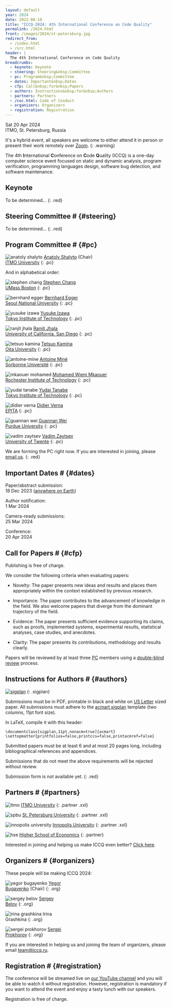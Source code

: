 ```yaml
---
layout: default
year: 2024
date: 2022-08-10
title: "ICCQ-2024: 4th International Conference on Code Quality"
permalink: /2024.html
front: /images/2024/st-petersburg.jpg
redirect_from:
  - /index.html
  - /src.html
header: |
  The 4th International Conference on Code Quality
breadcrumbs:
  - keynote: Keynote
  - steering: Steering&nbsp;Committee
  - pc: Program&nbsp;Committee
  - dates: Important&nbsp;Dates
  - cfp: Call&nbsp;for&nbsp;Papers
  - authors: Instructions&nbsp;for&nbsp;Authors
  - partners: Partners
  - /coc.html: Code of Conduct
  - organizers: Organizers
  - registration: Registration
---
```


Sat 20 Apr 2024
<br/>
ITMO, St. Petersburg, Russia

It's a hybrid event, all speakers are welcome to either attend it 
in person or present their work remotely over [Zoom](https://zoom.us/).
{: .warning}

The 4th **I**nternational **C**onference on **C**ode **Q**uality (ICCQ)
is a one-day computer science event
focused on
static and dynamic analysis,
program verification,
programming languages design,
software bug detection,
and software maintenance.
<!--
ICCQ was organized in cooperation with
[IEEE Computer Society](https://conferences.ieee.org/conferences_events/conferences/conferencedetails/57276).
-->

<!--
[![ieee](/images/ieee-cs.svg)](https://conferences.ieee.org/conferences_events/conferences/conferencedetails/57276)
{: .nonprofit}
-->

## Keynote

To be determined...
{: .red}

## Steering Committee # {#steering}

To be determined...
{: .red}

## Program Committee # {#pc}

![anatoly shalyto](/images/pc/anatoly-shalyto.jpg)
[Anatoly Shalyto](https://en.wikipedia.org/wiki/Anatoly_Shalyto) (Chair)
<br/>
[ITMO University](https://itmo.ru/)<!--, Russia -->
{: .pc}

And in alphabetical order:

![stephen chang](/images/pc/stephen-chang.jpg)
[Stephen Chang](https://scholar.google.com/citations?user=RHPucBcAAAAJ)
<br/>
[UMass Boston](https://www.umb.edu)
{: .pc}

![bernhard egger](/images/pc/bernhard-egger.jpg)
[Bernhard Egger](https://scholar.google.com/citations?user=g-ZpvTIAAAAJ)
<br/>
[Seoul National University](https://cse.snu.ac.kr/en/professor/bernhard-egger)
{: .pc}

![yusuke izawa](/images/pc/yusuke-izawa.jpg)
[Yusuke Izawa](https://scholar.google.com/citations?user=45daY7oAAAAJ)
<br/>
[Tokyo Institute of Technology](https://www.yuiza.org)
{: .pc}

![ranjit jhala](/images/pc/ranjit-jhala.jpg)
[Ranjit Jhala](https://scholar.google.com/citations?user=H3wb878AAAAJ)
<br/>
[University of California, San Diego](https://www.ucsd.edu)
{: .pc}

![tetsuo kamina](/images/pc/tetsuo-kamina.jpg)
[Tetsuo Kamina](https://scholar.google.co.jp/citations?user=LE0VmjUAAAAJ)
<br/>
[Oita University](https://www.oita-u.ac.jp/lang/en/)
{: .pc}

![antoine-mine](/images/pc/antoine-mine.jpg)
[Antoine Miné](https://scholar.google.com/citations?user=tpUTyc4AAAAJ)
<br/>
[Sorbonne Université](https://www-apr.lip6.fr/~mine/)
{: .pc}

![mkaouer mohamed](/images/pc/mkaouer-mohamed.jpg)
[Mohamed Wiem Mkaouer](https://scholar.google.com/citations?user=UoHgCukAAAAJ)
<br/>
[Rochester Institute of Technology](https://www.rit.edu/directory/mwmvse-mohamed-wiem-mkaouer)
{: .pc}

![yudai tanabe](/images/pc/yudai-tanabe.jpg)
[Yudai Tanabe](https://scholar.google.co.uk/citations?user=rFnRl1gAAAAJ)
<br/>
[Tokyo Institute of Technology](https://yudaitnb.github.io/pages/about)
{: .pc}

![didier verna](/images/pc/didier-verna.jpg)
[Didier Verna](https://scholar.google.fr/citations?user=O9G-pNoAAAAJ)
<br/>
[EPITA](https://www.epita.fr)
{: .pc}

![guannan wei](/images/pc/guannan-wei.jpg)
[Guannan Wei](https://scholar.google.com/citations?user=b_6L2goAAAAJ)
<br/>
[Purdue University](https://www.purdue.edu)
{: .pc}

![vadim zaytsev](/images/pc/vadim-zaytsev.jpg)
[Vadim Zaytsev](https://scholar.google.com/citations?user=Ycwf7Z4AAAAJ)
<br/>
[University of Twente](https://www.utwente.nl/en/)
{: .pc}

We are forming the PC right now. If you are interested in joining, please [email us](mailto:pc@iccq.ru).
{: .red}

## Important Dates # {#dates}

Paper/abstract submission:<br>
18 Dec 2023
([anywhere on Earth](https://en.wikipedia.org/wiki/Anywhere_on_Earth))

Author notification:<br>
1 Mar 2024

Camera-ready submissions:<br>
25 Mar 2024

Conference:<br>
20 Apr 2024

## Call for Papers # {#cfp}

<!--
Papers will be published in the _Proceedings of ICCQ_
and submitted for inclusion into
[IEEE Xplore](https://ieeexplore.ieee.org/Xplore/home.jsp)
subject to meeting their scope and quality requirements;
to be indexed by
[Web of Science](https://clarivate.com/webofsciencegroup/solutions/web-of-science/),
[Scopus](https://www.scopus.com/home.uri),
[Google Scholar](https://scholar.google.com/),
[DBLP](https://dblp.uni-trier.de/), and others.
-->

Publishing is free of charge.

We consider the following criteria when evaluating papers:

  * Novelty: The paper presents new ideas and results and places them appropriately within the context established by previous research.

  * Importance: The paper contributes to the advancement of knowledge in the field. We also welcome papers that diverge from the dominant trajectory of the field.

  * Evidence: The paper presents sufficient evidence supporting its claims, such as proofs, implemented systems, experimental results, statistical analyses, case studies, and anecdotes.

  * Clarity: The paper presents its contributions, methodology and results clearly.

Papers will be reviewed by at least three [PC](#pc) members using
a [double-blind review](https://www.journals.elsevier.com/social-science-and-medicine/policies/double-blind-peer-review-guidelines) process.

## Instructions for Authors # {#authors}

[![sigplan](/images/sample-sigplan.png)](/images/sample-sigplan.pdf)
{: .sigplan}

Submissions must be in PDF, printable in black and white on
[US Letter](https://en.wikipedia.org/wiki/Letter_%28paper_size%29) sized paper.
All submissions must adhere to the
[acmart sigplan](https://www.sigplan.org/Resources/Author/)
template (two columns, 11pt font size).

In LaTeX, compile it with this header:

```
\documentclass[sigplan,11pt,nonacm=true]{acmart}
\settopmatter{printfolios=false,printccs=false,printacmref=false}
```

Submitted papers must be at least 6 and at most 20 pages long,
including bibliographical references and appendices.

Submissions that do not meet the above requirements will be rejected without review.

<!-- [Click here](https://easychair.org/cfp/iccq23) to submit via EasyChair. -->

Submission form is not available yet.
{: .red}

## Partners # {#partners}

<!--
Academia:
-->

![itmo](/images/partners/itmo.png)
[ITMO University](https://en.itmo.ru/)
{: .partner .xxl}

![spbu](/images/partners/spbu.svg)
[St. Petersburg University](https://english.spbu.ru)
{: .partner .xxl}

![innopolis university](/images/partners/iu.svg)
[Innopolis University](https://innopolis.university/)
{: .partner .xxl}

![hse](/images/partners/hse.svg)
[Higher School of Economics](https://www.hse.ru/en/)
{: .partner}

<!--
![mipt](/images/partners/mipt.svg)
[Moscow Institute of Physics and Technology](https://mipt.ru/english/)
{: .partner .xl}
-->

<!--
Industry:
-->

<!--
![yandex](/images/partners/yandex.svg)
[Yandex](https://yandex.com/company/),
a Russian intelligent technology company
{: .partner .xl}
-->

<!--
![huawei](/images/partners/huawei.svg)
[Huawei](https://www.huawei.com),
a global provider of ICT infrastructure and smart devices
{: .partner .xxl}
-->

<!--
![cloud.ru](/images/partners/cloud.png)
[Cloud.ru](https://www.cloud.ru/),
a leading cloud platform in Russia
{: .partner .xxl}
-->

<!--=
![kaspersky](/images/partners/kaspersky.svg)
[Kaspersky](https://www.kaspersky.com/),
a global cybersecurity company, multinational provider of security solutions 
{: .partner .xxl}
-->

Interested in joining and helping us make ICCQ even better?
[Click here](/partnership.html).

## Organizers # {#organizers}

These people will be making ICCQ 2024:

![yegor bugayenko](/images/orgs/yegor-bugayenko.jpg)
[Yegor<br/>Bugayenko](https://www.yegor256.com/about-me.html) (Chair)
{: .org}

![sergey belov](/images/orgs/sergey-belov.jpg)
[Sergey<br/>Belov](https://www.linkedin.com/in/sebelov/)
{: .org}

![irina grashkina](/images/orgs/irina-grashkina.jpg)
Irina<br/>Grashkina
{: .org}

![sergei prokhorov](/images/orgs/sergei-prokhorov.jpg)
[Sergei<br/>Prokhorov](https://scholar.google.ru/citations?user=sZlMj_wAAAAJ)
{: .org}

If you are interested in helping us and joining the team
of organizers, please email [team@iccq.ru](mailto:team@iccq.ru).

## Registration # {#registration}

The conference will be streamed live
on [our YouTube channel](https://www.youtube.com/channel/UC_W-pjp6HWJGjK2sayFrnag) and you
will be able to watch it without registration.
However, registration is mandatory if you want to attend the event
and enjoy a tasty lunch with our speakers.

Registration is free of charge.

